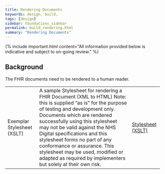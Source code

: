 ```yaml
---
title: Rendering Documents
keywords: design, build,
tags: [design]
sidebar: foundations_sidebar
permalink: build_rendering.html
summary: "Rendering Documents"
---
```


{% include important.html content="All information provided below is indicative and subject to on-going review." %}

## Background ##

The FHIR documents need to be rendered to a human reader.

<table>
<tr>
<td>Exemplar Stylesheet (XSLT)</td>
<td>A sample Stylesheet for rendering a FHIR Document (XML to HTML)
Note: this is supplied “as is” for the purpose of testing and development only. Documents which are rendered successfully using this stylesheet may not be valid against the NHS Digital specifications and this stylesheet forms no part of any conformance or assurance. This stylesheet may be used, modified or adapted as required by implementers but solely at their own risk.</td>
<td><a href="https://developer.nhs.uk/downloads-data/documenttohtml-xslt/" target="_blank">Stylesheet (XSLT)</a></td>
</tr>
</table>